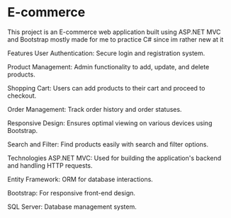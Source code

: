 # E-commerce
This project is an E-commerce web application built using ASP.NET MVC and Bootstrap mostly made for me to practice C# since im rather new at it

Features
User Authentication: Secure login and registration system.

Product Management: Admin functionality to add, update, and delete products.

Shopping Cart: Users can add products to their cart and proceed to checkout.

Order Management: Track order history and order statuses.

Responsive Design: Ensures optimal viewing on various devices using Bootstrap.

Search and Filter: Find products easily with search and filter options.

Technologies
ASP.NET MVC: Used for building the application's backend and handling HTTP requests.

Entity Framework: ORM for database interactions.

Bootstrap: For responsive front-end design.

SQL Server: Database management system.
